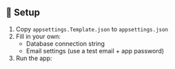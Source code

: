 ﻿## 🔧 Setup

1. Copy `appsettings.Template.json` to `appsettings.json`
2. Fill in your own:
   - Database connection string
   - Email settings (use a test email + app password)
3. Run the app:

